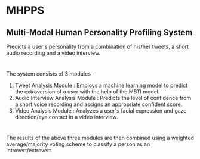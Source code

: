 # MHPPS
## Multi-Modal Human Personality Profiling System
Predicts a user's personality from a combination of his/her tweets, a short audio recording and a video interview.
#
The system consists of 3 modules - 
  1. Tweet Analysis Module : Employs a machine learning model to predict the extroversion of a user with the help of the MBTI model.
  2. Audio Interview Analysis Module : Predicts the level of confidence from a short voice recording and assigns an appropriate confident score.
  3. Video Analysis Module : Analyzes a user's facial expression and gaze direction/eye contact in a video interview.    
#
The results of the above three modules are then combined using a weighted average/majority voting scheme to classify a person as an introvert/extrovert.
